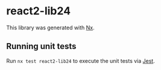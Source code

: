 # react2-lib24

This library was generated with [Nx](https://nx.dev).

## Running unit tests

Run `nx test react2-lib24` to execute the unit tests via [Jest](https://jestjs.io).
